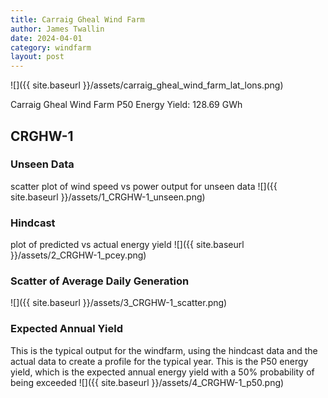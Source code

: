 ```yaml
---
title: Carraig Gheal Wind Farm
author: James Twallin
date: 2024-04-01
category: windfarm
layout: post
---
```

![]({{ site.baseurl }}/assets/carraig_gheal_wind_farm_lat_lons.png)

Carraig Gheal Wind Farm P50 Energy Yield: 128.69 GWh

CRGHW-1
-------------
### Unseen Data 
scatter plot of wind speed vs power output for unseen data
![]({{ site.baseurl }}/assets/1_CRGHW-1_unseen.png)
### Hindcast 
plot of predicted vs actual energy yield
![]({{ site.baseurl }}/assets/2_CRGHW-1_pcey.png)
### Scatter of Average Daily Generation 

![]({{ site.baseurl }}/assets/3_CRGHW-1_scatter.png)
### Expected Annual Yield 
This is the typical output for the windfarm, using the hindcast data and the actual data to create a profile for the typical year. This is the P50 energy yield, which is the expected annual energy yield with a 50% probability of being exceeded
![]({{ site.baseurl }}/assets/4_CRGHW-1_p50.png)

